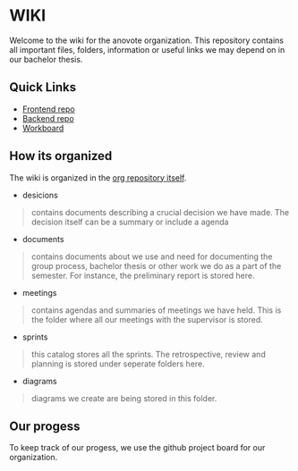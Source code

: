 # WIKI
Welcome to the wiki for the anovote organization. This repository contains 
all important files, folders, information or useful links we may depend on in our bachelor thesis.

## Quick Links
* [Frontend repo](https://github.com/anovote/frontend)
* [Backend repo](https://github.com/anovote/backend)
* [Workboard](https://github.com/orgs/anovote/projects/1)

## How its organized
The wiki is organized in the [org repository itself](https://github.com/anovote/org).

- desicions
> contains documents describing a crucial decision we have made. The decision itself can be a summary or include a agenda
- documents
> contains documents about we use and need for documenting the group process, bachelor thesis or other work we do as a part of the semester. For instance, the preliminary report is stored here.
- meetings
> contains agendas and summaries of meetings we have held. This is the folder where all our meetings with the supervisor is stored.
- sprints
> this catalog stores all the sprints. The retrospective, review and planning is stored under seperate folders here.
- diagrams
> diagrams we create are being stored in this folder. 

## Our progess

To keep track of our progess, we use the github project board for our organization. 
